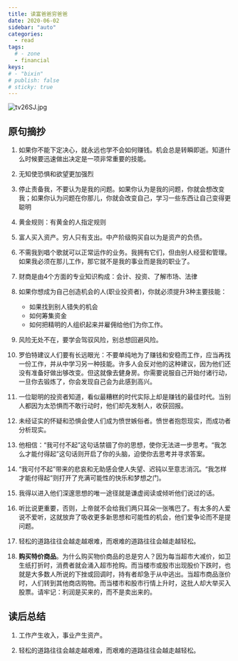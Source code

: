 ```yaml
---
title: 读富爸爸穷爸爸
date: 2020-06-02
sidebar: "auto"
categories:
  - read
tags:
  # - zone
  - financial
keys:
# - "bixin"
# publish: false
# sticky: true
---
```


![tv26SJ.jpg](https://s1.ax1x.com/2020/06/13/tv26SJ.jpg)




## 原句摘抄

1. 如果你不能下定决心，就永远也学不会如何赚钱。机会总是转瞬即逝。知道什么时候要迅速做出决定是一项非常重要的技能。

2. 无知使恐惧和欲望更加强烈

3. 停止责备我，不要认为是我的问题。如果你认为是我的问题，你就会想改变我；如果你认为问题在你那儿，你就会改变自己，学习一些东西让自己变得更聪明

4. 黄金规则：有黄金的人指定规则

5. 富人买入资产。穷人只有支出。中产阶级购买自以为是资产的负债。

6. 不需我到唱个歌就可以正常运作的业务。我拥有它们，但由别人经营和管理。如果我必须在那儿工作，那它就不是我的事业而是我的职业了。

7. 财商是由4个方面的专业知识构成：会计、投资、了解市场、法律

8. 如果你想成为自己创造机会的人(职业投资者)，你就必须提升3种主要技能：

   - 如果找到别人错失的机会
   - 如何筹集资金
   - 如何把精明的人组织起来并雇佣给他们为你工作。
9. 风险无处不在，要学会驾驭风险，别总想回避风险。

10. 罗伯特建议人们要有长远眼光：不要单纯地为了赚钱和安稳而工作，应当再找一份工作，并从中学习另一种技能。许多人会反对他的这种建议，因为他们还没有准备好做出够改变。但这就像去健身房。你需要说服自己开始付诸行动，一旦你去锻炼了，你会发现自己会为此感到高兴。

11. 一位聪明的投资者知道，看似最糟糕的时代实际上却是赚钱的最佳时代。当别人都因为太恐惧而不敢行动时，他们却先发制人，收获回报。

12. 未经证实的怀疑和恐惧会使人们成为愤世嫉俗者。愤世者抱怨现实，而成功者分析现实。

13. 他相信：“我可付不起”这句话禁锢了你的思想，使你无法进一步思考。“我怎么才能付得起”这句话则开启了你的头脑，迫使你去思考并寻求答案。

14. “我可付不起”带来的悲哀和无助感会使人失望、迟钝以至意志消沉。“我怎样才能付得起”则打开了充满可能性的快乐和梦想之门。

15. 我得以进入他们深邃思想的唯一途径就是谦虚阅读或倾听他们说过的话。

16. 听比说更重要，否则，上帝就不会给我们两只耳朵一张嘴巴了。有太多的人爱说不爱听，这就放弃了吸收更多新思想和可能性的机会，他们爱争论而不是提问题。

17. 轻松的道路往往会越走越艰难，而艰难的道路往往会越走越轻松。

18. **购买特价商品**。为什么购买物价商品的总是穷人？因为每当超市大减价，如卫生纸打折时，消费者就会涌入超市抢购。而当楼市或股市出现股价下跌时，也就是大多数人所说的下挫或回调时，持有者却急于从中逃出。当超市商品涨价时，人们转到其他商店购物。而当楼市和股市行情上升时，这批人却大举买入股票。请牢记：利润是买来的，而不是卖出来的。




## 读后总结

1. 工作产生收入，事业产生资产。

2. 轻松的道路往往会越走越艰难，而艰难的道路往往会越走越轻松。
